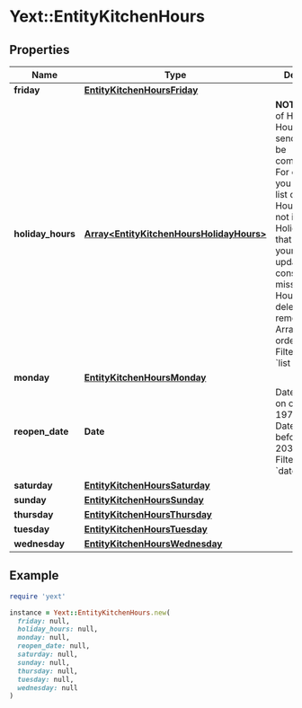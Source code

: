 # Yext::EntityKitchenHours

## Properties

| Name | Type | Description | Notes |
| ---- | ---- | ----------- | ----- |
| **friday** | [**EntityKitchenHoursFriday**](EntityKitchenHoursFriday.md) |  | [optional] |
| **holiday_hours** | [**Array&lt;EntityKitchenHoursHolidayHours&gt;**](EntityKitchenHoursHolidayHours.md) |  **NOTE:** The list of Holiday Hours that you send us must be comprehensive. For example, if you send us a list of Holiday Hours that does not include Holiday Hours that you sent in your last update, Yext considers the missing Holiday Hours to be deleted, and we remove them.   Array must be ordered.   Filtering Type: &#x60;list of object&#x60; | [optional] |
| **monday** | [**EntityKitchenHoursMonday**](EntityKitchenHoursMonday.md) |  | [optional] |
| **reopen_date** | **Date** |  Date must be on or after 1970-01-01 Date must be before or on 2038-01-01  Filtering Type: &#x60;date&#x60; | [optional] |
| **saturday** | [**EntityKitchenHoursSaturday**](EntityKitchenHoursSaturday.md) |  | [optional] |
| **sunday** | [**EntityKitchenHoursSunday**](EntityKitchenHoursSunday.md) |  | [optional] |
| **thursday** | [**EntityKitchenHoursThursday**](EntityKitchenHoursThursday.md) |  | [optional] |
| **tuesday** | [**EntityKitchenHoursTuesday**](EntityKitchenHoursTuesday.md) |  | [optional] |
| **wednesday** | [**EntityKitchenHoursWednesday**](EntityKitchenHoursWednesday.md) |  | [optional] |

## Example

```ruby
require 'yext'

instance = Yext::EntityKitchenHours.new(
  friday: null,
  holiday_hours: null,
  monday: null,
  reopen_date: null,
  saturday: null,
  sunday: null,
  thursday: null,
  tuesday: null,
  wednesday: null
)
```


